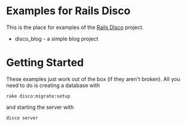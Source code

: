 # Examples for Rails Disco

This is the place for examples of the [Rails Disco](https://github.com/hicknhack-software/rails-disco) project.

* disco_blog - a simple blog project


# Getting Started

These examples just work out of the box (if they aren't broken). All you need to do is creating a database with 

    rake disco:migrate:setup

and starting the server with

    disco server
